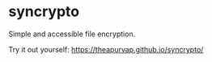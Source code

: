 # syncrypto
Simple and accessible file encryption.

Try it out yourself: https://theapurvap.github.io/syncrypto/
